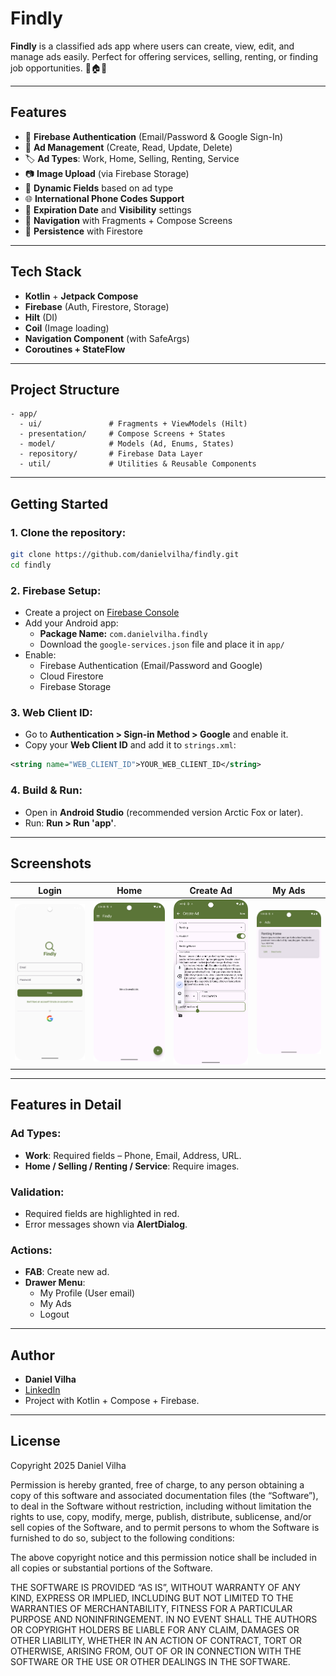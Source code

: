 # Findly

**Findly** is a classified ads app where users can create, view, edit, and manage ads easily. Perfect for offering services, selling, renting, or finding job opportunities. 💼🏠🔧

---

## Features

- 🔐 **Firebase Authentication** (Email/Password & Google Sign-In)
- 📝 **Ad Management** (Create, Read, Update, Delete)
- 🏷️ **Ad Types**: Work, Home, Selling, Renting, Service
- 📷 **Image Upload** (via Firebase Storage)
- 📍 **Dynamic Fields** based on ad type
- 🌐 **International Phone Codes Support**
- 📅 **Expiration Date** and **Visibility** settings
- 🧭 **Navigation** with Fragments + Compose Screens
- 💾 **Persistence** with Firestore

---

## Tech Stack

- **Kotlin** + **Jetpack Compose**
- **Firebase** (Auth, Firestore, Storage)
- **Hilt** (DI)
- **Coil** (Image loading)
- **Navigation Component** (with SafeArgs)
- **Coroutines + StateFlow**

---

## Project Structure

```
- app/
  - ui/               # Fragments + ViewModels (Hilt)
  - presentation/     # Compose Screens + States
  - model/            # Models (Ad, Enums, States)
  - repository/       # Firebase Data Layer
  - util/             # Utilities & Reusable Components
```

---

## Getting Started

### 1. Clone the repository:

```bash
git clone https://github.com/danielvilha/findly.git
cd findly
```

### 2. Firebase Setup:

- Create a project on [Firebase Console](https://console.firebase.google.com/)
- Add your Android app:
    - **Package Name:** `com.danielvilha.findly`
    - Download the `google-services.json` file and place it in `app/`
- Enable:
    - Firebase Authentication (Email/Password and Google)
    - Cloud Firestore
    - Firebase Storage

### 3. Web Client ID:
- Go to **Authentication > Sign-in Method > Google** and enable it.
- Copy your **Web Client ID** and add it to `strings.xml`:
```xml
<string name="WEB_CLIENT_ID">YOUR_WEB_CLIENT_ID</string>
```

### 4. Build & Run:

- Open in **Android Studio** (recommended version Arctic Fox or later).
- Run: **Run > Run 'app'**.

---

## Screenshots

| Login                                                                            | Home                                                                              | Create Ad                                                                         | My Ads                                                                             |
|----------------------------------------------------------------------------------|-----------------------------------------------------------------------------------|-----------------------------------------------------------------------------------|------------------------------------------------------------------------------------|
| ![](app/src/androidTest/java/com/danielvilha/findly/images/Screenshot_login.png) | ![](app/src/androidTest/java/com/danielvilha/findly/images/Screenshot_home_1.png) | ![](app/src/androidTest/java/com/danielvilha/findly/images/Screenshot_create.png) | ![](app/src/androidTest/java/com/danielvilha/findly/images/Screenshot_myads_2.png) |

---

## Features in Detail

### Ad Types:
- **Work**: Required fields – Phone, Email, Address, URL.
- **Home / Selling / Renting / Service**: Require images.

### Validation:
- Required fields are highlighted in red.
- Error messages shown via **AlertDialog**.

### Actions:
- **FAB**: Create new ad.
- **Drawer Menu**:
    - My Profile (User email)
    - My Ads
    - Logout

---

## Author

- **Daniel Vilha**
- [LinkedIn](https://www.linkedin.com/in/danielvilha)
- Project with Kotlin + Compose + Firebase.

---

## License

Copyright 2025 Daniel Vilha

Permission is hereby granted, free of charge, to any person obtaining a copy of this software and associated documentation files (the “Software”), to deal in the Software without restriction, including without limitation the rights to use, copy, modify, merge, publish, distribute, sublicense, and/or sell copies of the Software, and to permit persons to whom the Software is furnished to do so, subject to the following conditions:

The above copyright notice and this permission notice shall be included in all copies or substantial portions of the Software.

THE SOFTWARE IS PROVIDED “AS IS”, WITHOUT WARRANTY OF ANY KIND, EXPRESS OR IMPLIED, INCLUDING BUT NOT LIMITED TO THE WARRANTIES OF MERCHANTABILITY, FITNESS FOR A PARTICULAR PURPOSE AND NONINFRINGEMENT. IN NO EVENT SHALL THE AUTHORS OR COPYRIGHT HOLDERS BE LIABLE FOR ANY CLAIM, DAMAGES OR OTHER LIABILITY, WHETHER IN AN ACTION OF CONTRACT, TORT OR OTHERWISE, ARISING FROM, OUT OF OR IN CONNECTION WITH THE SOFTWARE OR THE USE OR OTHER DEALINGS IN THE SOFTWARE.